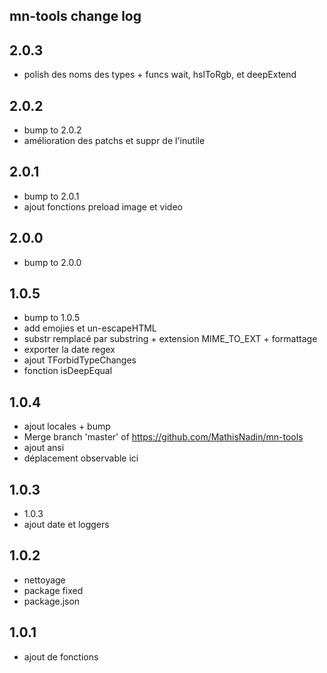 ## mn-tools change log

## 2.0.3

- polish des noms des types + funcs wait, hslToRgb, et deepExtend

## 2.0.2

- bump to 2.0.2
- amélioration des patchs et suppr de l'inutile

## 2.0.1

- bump to 2.0.1
- ajout fonctions preload image et video

## 2.0.0

- bump to 2.0.0

## 1.0.5

- bump to 1.0.5
- add emojies et un-escapeHTML
- substr remplacé par substring + extension MIME_TO_EXT + formattage
- exporter la date regex
- ajout TForbidTypeChanges
- fonction isDeepEqual

## 1.0.4

- ajout locales + bump
- Merge branch 'master' of https://github.com/MathisNadin/mn-tools
- ajout ansi
- déplacement  observable ici

## 1.0.3

- 1.0.3
- ajout date et loggers

## 1.0.2

- nettoyage
- package fixed
- package.json

## 1.0.1

- ajout de fonctions

